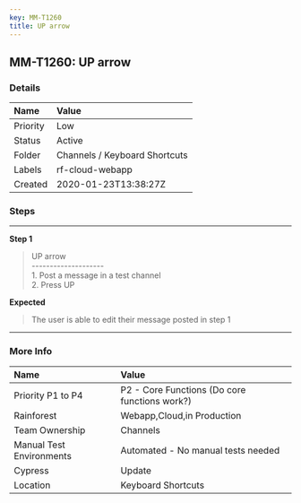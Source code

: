 ```yaml
---
key: MM-T1260
title: UP arrow
---
```


## MM-T1260: UP arrow

### Details

| Name     | Value                         |
| :------- | :---------------------------- |
| Priority | Low                           |
| Status   | Active                        |
| Folder   | Channels / Keyboard Shortcuts |
| Labels   | rf-cloud-webapp               |
| Created  | 2020-01-23T13:38:27Z          |

### Steps

<hr/>

**Step 1**

> <article>UP arrow<br />--------------------<br />1. Post a message in a test channel<br />2. Press UP</article>

**Expected**

> <article>The user is able to edit their message posted in step 1</article>

<hr/>

### More Info

| Name                     | Value                                         |
| :----------------------- | :-------------------------------------------- |
| Priority P1 to P4        | P2 - Core Functions (Do core functions work?) |
| Rainforest               | Webapp,Cloud,in Production                    |
| Team Ownership           | Channels                                      |
| Manual Test Environments | Automated - No manual tests needed            |
| Cypress                  | Update                                        |
| Location                 | Keyboard Shortcuts                            |
